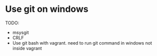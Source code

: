 # Use git on windows

TODO:
- msysgit 
- CRLF
- Use git bash with vagrant. need to run git command in windows not inside vagrant
